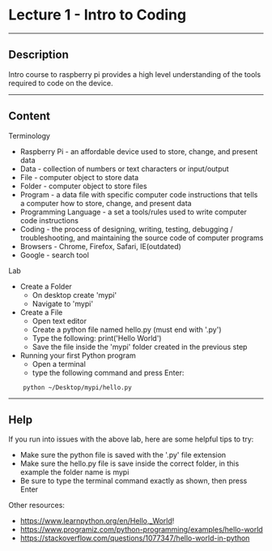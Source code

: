 # Lecture 1 - Intro to Coding

--------------------
Description
-------------------- 
Intro course to raspberry pi provides a high level understanding of the tools required to code on the device.

--------------------
Content
-------------------- 

Terminology
* Raspberry Pi - an affordable device used to store, change, and present data
* Data - collection of numbers or text characters or input/output 
* File - computer object to store data
* Folder - computer object to store files
* Program - a data file with specific computer code instructions that tells a computer how to store, change, and present data
* Programming Language - a set a tools/rules used to write computer code instructions
* Coding - the process of designing, writing, testing, debugging / troubleshooting, and maintaining the source code of computer programs
* Browsers - Chrome, Firefox, Safari, IE(outdated)
* Google - search tool

Lab
* Create a Folder
	* On desktop create 'mypi'
	* Navigate to 'mypi'
* Create a File
	* Open text editor
	* Create a python file named hello.py (must end with '.py')
	* Type the following: print('Hello World')
	* Save the file inside the 'mypi' folder created in the previous step
* Running your first Python program
	* Open a terminal
	* type the following command and press Enter:
```
	python ~/Desktop/mypi/hello.py
```

--------------------
Help
-------------------- 

If you run into issues with the above lab, here are some helpful tips to try:
* Make sure the python file is saved with the '.py' file extension
* Make sure the hello.py file is save inside the correct folder, in this example the folder name is mypi
* Be sure to type the terminal command exactly as shown, then press Enter

Other resources:
* https://www.learnpython.org/en/Hello,_World!
* https://www.programiz.com/python-programming/examples/hello-world
* https://stackoverflow.com/questions/1077347/hello-world-in-python